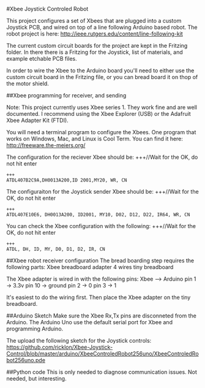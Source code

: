 #Xbee Joystick Controled Robot

This project configures a set of Xbees that are plugged into a custom Joystick PCB, and wired on top of a line following Arduino based robot.
The robot project is here: http://ieee.rutgers.edu/content/line-following-kit

The current custom circuit boards for the project are kept in the Fritzing folder. In there there is a Fritzing for the Joystick, list of materials, and example etchable PCB files.

In order to wire the Xbee to the Arduino board you'll need to either use the custom circuit board in the Fritzing file, or you can bread board it on thop of the motor shield.



##Xbee programming for receiver, and sending

Note: This project currently uses Xbee series 1. They work fine and are well documented. 
I recommend using the Xbee Explorer (USB) or the Adafruit Xbee Adapter Kit (FTDI).

You will need a terminal program to configure the Xbees. One program that works on Windows, Mac, and Linux is Cool Term. You can find it here: http://freeware.the-meiers.org/


The configuration for the reciever Xbee should be:
+++//Wait for the OK, do not hit enter

```
+++ 
ATDL407B2C9A,DH0013A200,ID 2001,MY20, WR, CN
```

The configuraiton for the Joystick sender Xbee should be:
+++//Wait for the OK, do not hit enter

```
+++
ATDL407E10E6, DH0013A200, ID2001, MY10, D02, D12, D22, IR64, WR, CN
```

You can check the Xbee configuration with the following:
+++//Wait for the OK, do not hit enter

```
+++
ATDL, DH, ID, MY, D0, D1, D2, IR, CN
```

##Xbee robot receiver configuration
The bread boarding step requires the following parts:
Xbee breadboard adapter
4 wires
tiny breadboard

The Xbee adapter is wired in with the following pins:
Xbee --> Arduino
pin 1  -> 3.3v
pin 10 -> ground
pin 2 -> 0
pin 3 -> 1

It's easiest to do the wiring first. Then place the Xbee adapter on the tiny breadboard.

##Arduino Sketch
Make sure the Xbee Rx,Tx pins are disconneted from the Arduino. The Arduino Uno use the default serial port for Xbee and programming Arduino.

The upload the following sketch for the Joystick controls:
https://github.com/ricklon/Xbee-Joystick-Control/blob/master/arduino/XbeeControledRobot256uno/XbeeControledRobot256uno.pde

##Python code
This is only needed to diagnose communication issues. Not needed, but interesting.



